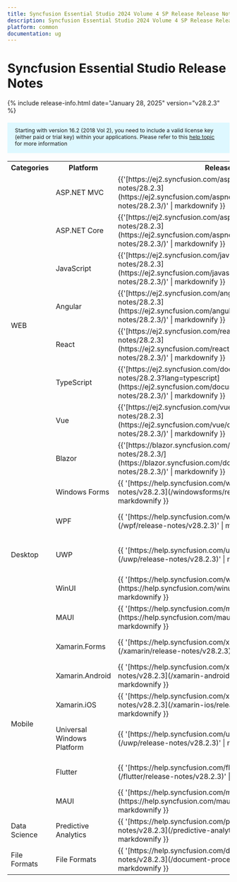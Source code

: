 ```yaml
---
title: Syncfusion Essential Studio 2024 Volume 4 SP Release Release Notes  
description: Syncfusion Essential Studio 2024 Volume 4 SP Release Release Notes  
platform: common
documentation: ug
---
```


# Syncfusion Essential Studio  Release Notes  

{% include release-info.html date="January 28, 2025"   version="v28.2.3" %} 

<style>
#license {
    font-size: .88em!important;
margin-top: 1.5em;     margin-bottom: 1.5em;
    background-color: #def8ff;
    padding: 10px 17px 14px;
}
</style>

<div id="license">
Starting with version 16.2 (2018 Vol 2), you need to include a valid license key (either paid or trial key) within your applications. 
Please refer to this <a href="/common/essential-studio/licensing/license-key">help topic</a> for more information 
</div>



<table>
<tr>
<th>
Categories</th><th>
Platform</th><th>
Release Notes</th><th>
Read Me</th></tr>
<tr>
<td rowspan="8">
WEB 
</td>
<td>
ASP.NET MVC
</td>
<td>{{'[https://ej2.syncfusion.com/aspnetmvc/documentation/release-notes/28.2.3](https://ej2.syncfusion.com/aspnetmvc/documentation/release-notes/28.2.3/)' | markdownify }}
</td>
<td>{{'[http://files2.syncfusion.com/Installs/v28.2.3/ReadMe/web/ASPMVC.html](http://files2.syncfusion.com/Installs/v28.2.3/ReadMe/web/ASPMVC.html)' | markdownify }}
</td>
</tr>
<tr>
<td>
ASP.NET Core	
</td>
<td>{{'[https://ej2.syncfusion.com/aspnetcore/documentation/release-notes/28.2.3](https://ej2.syncfusion.com/aspnetcore/documentation/release-notes/28.2.3/)' | markdownify }}
</td>
<td>{{'[http://files2.syncfusion.com/Installs/v28.2.3/ReadMe/web/ASPNETCORE.html](http://files2.syncfusion.com/Installs/v28.2.3/ReadMe/web/ASPNETCORE.html)' | markdownify }}
</td>
</tr>
<tr>
<td>
JavaScript
</td>
<td>{{'[https://ej2.syncfusion.com/javascript/documentation/release-notes/28.2.3](https://ej2.syncfusion.com/javascript/documentation/release-notes/28.2.3/)' | markdownify }}
</td>
<td>{{'[http://files2.syncfusion.com/Installs/v28.2.3/ReadMe/web/JavaScript.html](http://files2.syncfusion.com/Installs/v28.2.3/ReadMe/web/JavaScript.html)' | markdownify }}
</td>
</tr>
<tr>
<td>
Angular
</td>
<td>{{'[https://ej2.syncfusion.com/angular/documentation/release-notes/28.2.3](https://ej2.syncfusion.com/angular/documentation/release-notes/28.2.3/)' | markdownify }}
</td>
<td>{{'[http://files2.syncfusion.com/Installs/v28.2.3/ReadMe/web/Angular.html](http://files2.syncfusion.com/Installs/v28.2.3/ReadMe/web/Angular.html)' | markdownify }}
</td>
</tr>
<tr>
<td>
React
</td>
<td>{{'[https://ej2.syncfusion.com/react/documentation/release-notes/28.2.3](https://ej2.syncfusion.com/react/documentation/release-notes/28.2.3/)' | markdownify }}
</td>
<td>{{'[http://files2.syncfusion.com/Installs/v28.2.3/ReadMe/web/React.html](http://files2.syncfusion.com/Installs/v28.2.3/ReadMe/web/React.html)' | markdownify }}
</td>
</tr>
<tr>
<td>
TypeScript
</td>
<td>{{'[https://ej2.syncfusion.com/documentation/release-notes/28.2.3?lang=typescript](https://ej2.syncfusion.com/documentation/release-notes/28.2.3/)' | markdownify }}
</td>
<td>{{'[http://files2.syncfusion.com/Installs/v28.2.3/ReadMe/web/TypeScript.html](http://files2.syncfusion.com/Installs/v28.2.3/ReadMe/web/TypeScript.html)' | markdownify }}
</td>
</tr>
<tr>
<td>
Vue
</td>
<td>{{'[https://ej2.syncfusion.com/vue/documentation/release-notes/28.2.3](https://ej2.syncfusion.com/vue/documentation/release-notes/28.2.3/)' | markdownify }}
</td>
<td>{{'[http://files2.syncfusion.com/Installs/v28.2.3/ReadMe/web/Vue.html](http://files2.syncfusion.com/Installs/v28.2.3/ReadMe/web/Vue.html)' | markdownify }}
</td>
</tr>
<tr>
<td>
Blazor
</td>
<td>{{'[https://blazor.syncfusion.com/documentation/release-notes/28.2.3/](https://blazor.syncfusion.com/documentation/release-notes/28.2.3/)' | markdownify }}
</td>
<td>{{'[http://files2.syncfusion.com/Installs/v28.2.3/ReadMe/web/Blazor.html](http://files2.syncfusion.com/Installs/v28.2.3/ReadMe/web/Blazor.html)' | markdownify }}
</td>
</tr>
<tr>
<td rowspan="5">
Desktop
</td>
<td>
Windows Forms
</td>
<td>{{ '[https://help.syncfusion.com/windowsforms/release-notes/v28.2.3](/windowsforms/release-notes/v28.2.3)' | markdownify }}
</td>
<td>{{ '[http://files2.syncfusion.com/Installs/v28.2.3/ReadMe/WindowsForms.html](http://files2.syncfusion.com/Installs/v28.2.3/ReadMe/WindowsForms.html)' | markdownify }}
</td>
</tr>
<tr>
<td>
WPF
</td>
<td>{{ '[https://help.syncfusion.com/wpf/release-notes/v28.2.3](/wpf/release-notes/v28.2.3)' | markdownify }}
</td>
<td>{{ '[http://files2.syncfusion.com/Installs/v28.2.3/ReadMe/WPF.html](http://files2.syncfusion.com/Installs/v28.2.3/ReadMe/WPF.html)' | markdownify }}
</td>
</tr>
<tr>
<td>
UWP
</td>
<td>{{ '[https://help.syncfusion.com/uwp/release-notes/v28.2.3](/uwp/release-notes/v28.2.3)' | markdownify }}
</td>
<td>{{ '[http://files2.syncfusion.com/Installs/v28.2.3/ReadMe/UniversalWindows.html](http://files2.syncfusion.com/Installs/v28.2.3/ReadMe/UniversalWindows.html)' | markdownify }}
</td>
</tr>
<tr>
<td>
WinUI
</td>
<td>{{ '[https://help.syncfusion.com/winui/release-notes/v28.2.3](https://help.syncfusion.com/winui/release-notes/v28.2.3)' | markdownify }}
</td>
<td>{{ '[http://files2.syncfusion.com/Installs/v28.2.3/ReadMe/WinUI.html](http://files2.syncfusion.com/Installs/v28.2.3/ReadMe/WinUI.html)' | markdownify }}
</td>
</tr>
<tr>
<td>
MAUI
</td>
<td>{{ '[https://help.syncfusion.com/maui/release-notes/v28.2.3](https://help.syncfusion.com/maui/release-notes/v28.2.3)' | markdownify }}
</td>
<td>{{ '[http://files2.syncfusion.com/Installs/v28.2.3/ReadMe/.NETMAUI.html](http://files2.syncfusion.com/Installs/v28.2.3/ReadMe/.NETMAUI.html)' | markdownify }}
</td>
</tr>
<tr>
<td rowspan="6">
Mobile
</td>
<td>
Xamarin.Forms
</td>
<td>{{ '[https://help.syncfusion.com/xamarin/release-notes/v28.2.3](/xamarin/release-notes/v28.2.3)' | markdownify }}
</td>
<td>{{ '[http://files2.syncfusion.com/Installs/v28.2.3/ReadMe/Xamarin_Forms.html](http://files2.syncfusion.com/Installs/v28.2.3/ReadMe/Xamarin_Forms.html)' | markdownify }}
</td>
</tr>
<tr>
<td>
Xamarin.Android
</td>
<td>{{ '[https://help.syncfusion.com/xamarin-android/release-notes/v28.2.3](/xamarin-android/release-notes/v28.2.3)' | markdownify }}
</td>
<td>{{ '[http://files2.syncfusion.com/Installs/v28.2.3/ReadMe/Xamarin_Forms.html](http://files2.syncfusion.com/Installs/v28.2.3/ReadMe/Xamarin_Forms.html)' | markdownify }}
</td>
</tr>
<tr>
<td>
Xamarin.iOS
</td>
<td>{{ '[https://help.syncfusion.com/xamarin-ios/release-notes/v28.2.3](/xamarin-ios/release-notes/v28.2.3)' | markdownify }}
</td>
<td>{{ '[http://files2.syncfusion.com/Installs/v28.2.3/ReadMe/Xamarin_Forms.html](http://files2.syncfusion.com/Installs/v28.2.3/ReadMe/Xamarin_Forms.html)' | markdownify }}
</td>
</tr>
<tr>
<td>
Universal Windows Platform
</td>
<td>{{ '[https://help.syncfusion.com/uwp/release-notes/v28.2.3](/uwp/release-notes/v28.2.3)' | markdownify }}
</td>
<td>{{ '[http://files2.syncfusion.com/Installs/v28.2.3/ReadMe/UniversalWindows.html](http://files2.syncfusion.com/Installs/v28.2.3/ReadMe/UniversalWindows.html)' | markdownify }}
</td>
</tr>
<tr>
<td>
Flutter
</td>
<td>{{ '[https://help.syncfusion.com/flutter/release-notes/v28.2.3](/flutter/release-notes/v28.2.3)' | markdownify }}
</td>
<td>{{ '[http://files2.syncfusion.com/Installs/v28.2.3/ReadMe/Flutter.html](http://files2.syncfusion.com/Installs/v28.2.3/ReadMe/Flutter.html)' | markdownify }}
</td>
</tr>
<tr>
<td>
MAUI
</td>
<td>{{ '[https://help.syncfusion.com/maui/release-notes/v28.2.3](https://help.syncfusion.com/maui/release-notes/v28.2.3)' | markdownify }}
</td>
<td>{{ '[http://files2.syncfusion.com/Installs/v28.2.3/ReadMe/.NETMAUI.html](http://files2.syncfusion.com/Installs/v28.2.3/ReadMe/.NETMAUI.html)' | markdownify }}
</td>
</tr>



<tr>
<td>
Data Science
</td>
<td>
Predictive Analytics
</td>
<td>{{ '[https://help.syncfusion.com/predictive-analytics/release-notes/v28.2.3](/predictive-analytics/release-notes/v28.2.3)' | markdownify }}
</td>
<td>
</td>
</tr>
<tr>
<td>
File Formats
</td>
<td>
File Formats
</td>
<td>{{ '[https://help.syncfusion.com/document-processing/release-notes/v28.2.3](/document-processing/release-notes/v28.2.3)' | markdownify }}
</td>
<td>
</td>
</tr>
</table>